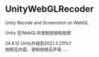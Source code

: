 ﻿# UnityWebGLRecoder
Unity Recode and Screenshot on WebGL

Unity 在WebGL中录制视频和拍照

24.8.12 Unity升级到2021.3.21f1c1  
拍照无内容，录制视频无声音……  
